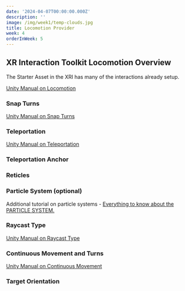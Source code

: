```yaml
---
date: '2024-04-07T00:00:00.000Z'
description: ''
image: /img/week1/temp-clouds.jpg
title: Locomotion Provider
week: 4
orderInWeek: 5
---
```


<script>import VideoEmbed from '$lib/VideoEmbed.svelte'</script>

## XR Interaction Toolkit Locomotion Overview

The Starter Asset in the XRI has many of the interactions already setup.

<VideoEmbed youtube="gTZc9Ic6IoQ"></VideoEmbed>

[Unity Manual on Locomotion](https://docs.unity3d.com/Packages/com.unity.xr.interaction.toolkit@2.6/manual/locomotion.html)

### Snap Turns

<VideoEmbed youtube="fZ4beM_MmfQ"></VideoEmbed>

[Unity Manual on Snap Turns](https://docs.unity3d.com/Packages/com.unity.xr.interaction.toolkit@2.6/manual/locomotion.html#2-add-snap-turn-and-teleportation-capabilities)

### Teleportation

<VideoEmbed youtube="7RVilYU59AU"></VideoEmbed>

[Unity Manual on Teleportation](https://docs.unity3d.com/Packages/com.unity.xr.interaction.toolkit@2.6/manual/locomotion.html#3-create-teleportation-interactables)

### Teleportation Anchor

<VideoEmbed youtube="RmrGkS1xZCk"></VideoEmbed>

### Reticles

<VideoEmbed youtube="ya9KnTsS7S8"></VideoEmbed>

### Particle System (optional)

<VideoEmbed youtube="35RHwY-EYf0"></VideoEmbed>

Additional tutorial on particle systems - [Everything to know about the PARTICLE SYSTEM.](https://www.youtube.com/watch?v=FEA1wTMJAR0)

### Raycast Type

<VideoEmbed youtube="xo3KE8qUPTY"></VideoEmbed>

[Unity Manual on Raycast Type](https://docs.unity3d.com/Packages/com.unity.xr.interaction.toolkit@2.6/manual/locomotion.html#4-configure-line-type)

### Continuous Movement and Turns

<VideoEmbed youtube="5j2wfB0ny98"></VideoEmbed>

[Unity Manual on Continuous Movement](https://docs.unity3d.com/Packages/com.unity.xr.interaction.toolkit@2.6/manual/locomotion.html#continuous-move-provider)

### Target Orientation

<VideoEmbed youtube="q2Fhi0TFIGQ"></VideoEmbed>
